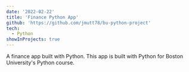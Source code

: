```yaml
---
date: '2022-02-22'
title: 'Finance Python App'
github: 'https://github.com/jmutt78/bu-python-project'
tech:
  - Python
showInProjects: true
---
```


A finance app built with Python. This app is built with Python for Boston University's Python course.